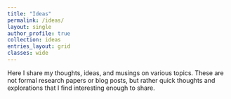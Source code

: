 ```yaml
---
title: "Ideas"
permalink: /ideas/
layout: single
author_profile: true
collection: ideas
entries_layout: grid
classes: wide
---
```


Here I share my thoughts, ideas, and musings on various topics. These are not formal research papers or blog posts, but rather quick thoughts and explorations that I find interesting enough to share. 